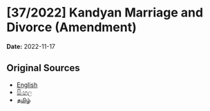 # [37/2022] Kandyan Marriage and Divorce (Amendment)

**Date:** 2022-11-17

## Original Sources

- [English](https://documents.gov.lk/view/acts/2022/11/37-2022_E.pdf)
- [සිංහල](https://documents.gov.lk/view/acts/2022/11/37-2022_S.pdf)
- [தமிழ்](https://documents.gov.lk/view/acts/2022/11/37-2022_T.pdf)
